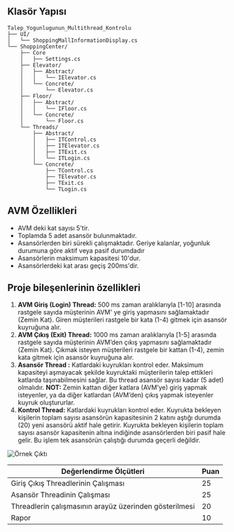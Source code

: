 
## Klasör Yapısı
```plaintext
Talep_Yogunlugunun_Multithread_Kontrolu
├── UI/
│   └── ShoppingMallInformationDisplay.cs
└── ShoppingCenter/
	├── Core
	│	├── Settings.cs
	├── Elevator/
	│	├── Abstract/
	│	│	└── IElevator.cs
	│	└── Concrete/
	│		└── Elevator.cs
	├── Floor/
	│	├── Abstract/
	│	│	└── IFloor.cs
	│	└── Concrete/
	│		└── Floor.cs
	└── Threads/
		├── Abstract/
		│	├── ITControl.cs
		│	├── ITElevator.cs
		│	├── ITExit.cs
		│	└── ITLogin.cs
		└── Concrete/
			├── TControl.cs
			├── TElevator.cs
			├── TExit.cs
			└── TLogin.cs
```
## AVM Özellikleri

 - AVM deki kat sayısı 5'tir.
 - Toplamda 5 adet asansör bulunmaktadır.
 - Asansörlerden biri sürekli çalışmaktadır. Geriye kalanlar, yoğunluk durumuna göre aktif veya pasif durumdadır
 - Asansörlerin maksimum kapasitesi 10'dur.
 - Asansörlerdeki kat arası geçiş 200ms'dir.
## Proje bileşenlerinin özellikleri
1.	**AVM Giriş (Login) Thread:** 500 ms zaman aralıklarıyla [1-10] arasında rastgele sayıda müşterinin AVM' ye  giriş yapmasını sağlamaktadır (Zemin Kat). Giren müşterileri rastgele bir kata (1-4) gitmek için asansör kuyruğuna alır.
2.	**AVM Çıkış (Exit) Thread:** 1000 ms zaman aralıklarıyla [1-5] arasında rastgele sayıda müşterinin AVM’den çıkış yapmasını sağlamaktadır (Zemin Kat). Çıkmak isteyen müşterileri rastgele bir kattan (1-4), zemin kata gitmek için asansör kuyruğuna alır.
3.	**Asansör Thread :** Katlardaki kuyrukları kontrol eder. Maksimum kapasiteyi aşmayacak şekilde kuyruktaki müşterilerin talep ettikleri katlarda taşınabilmesini sağlar. Bu thread asansör sayısı kadar (5 adet) olmalıdır.
**NOT:** Zemin kattan diğer katlara (AVM’ye) giriş yapmak isteyenler, ya da diğer katlardan (AVM’den) çıkış yapmak isteyenler kuyruk oluştururlar.
4. **Kontrol Thread:** Katlardaki kuyrukları kontrol eder. Kuyrukta bekleyen kişilerin toplam sayısı asansörün kapasitesinin 2 katını aştığı durumda (20) yeni asansörü aktif hale getirir. Kuyrukta bekleyen kişilerin toplam sayısı asansör kapasitenin altına indiğinde asansörlerden biri pasif hale gelir. Bu işlem tek asansörün çalıştığı durumda geçerli değildir.

![Örnek Çıktı](https://github.com/nginY26/Talep_Yogunlugunun_Multithread_Kontrolu/blob/master/D%C3%B6k%C3%BCmanlar/OrnekCikti.png)

| Değerlendirme Ölçütleri | Puan |
| --| -- |
| Giriş Çıkış Threadlerinin Çalışması | 25 |
| Asansör Threadinin Çalışması | 25 |
| Threadlerin çalışmasının arayüz üzerinden gösterilmesi | 20 |
| Rapor | 10


